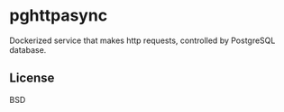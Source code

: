 pghttpasync
=========

Dockerized service that makes http requests, controlled by PostgreSQL database.

License
-------

BSD
